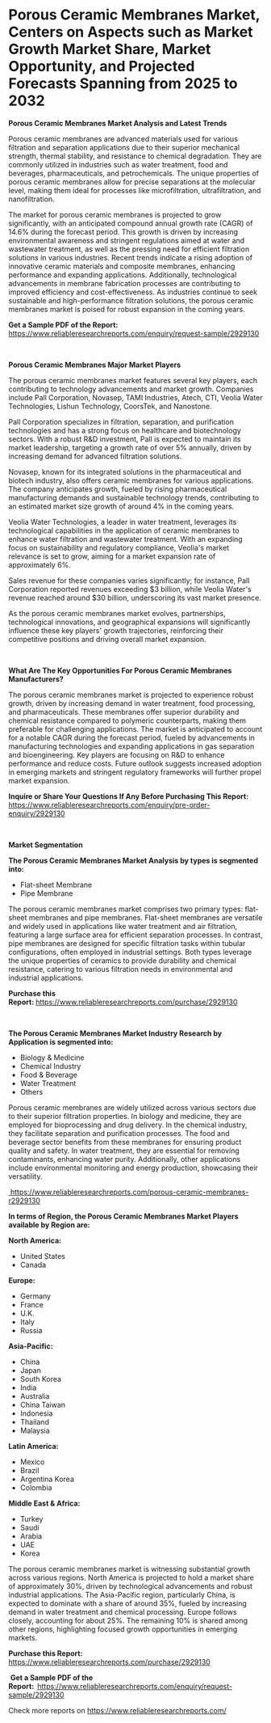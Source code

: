 <p><h1>Porous Ceramic Membranes Market, Centers on Aspects such as Market Growth Market Share, Market Opportunity, and Projected Forecasts Spanning from 2025 to 2032</h1></p><p><strong>Porous Ceramic Membranes Market Analysis and Latest Trends</strong></p>
<p><p>Porous ceramic membranes are advanced materials used for various filtration and separation applications due to their superior mechanical strength, thermal stability, and resistance to chemical degradation. They are commonly utilized in industries such as water treatment, food and beverages, pharmaceuticals, and petrochemicals. The unique properties of porous ceramic membranes allow for precise separations at the molecular level, making them ideal for processes like microfiltration, ultrafiltration, and nanofiltration.</p><p>The market for porous ceramic membranes is projected to grow significantly, with an anticipated compound annual growth rate (CAGR) of 14.6% during the forecast period. This growth is driven by increasing environmental awareness and stringent regulations aimed at water and wastewater treatment, as well as the pressing need for efficient filtration solutions in various industries. Recent trends indicate a rising adoption of innovative ceramic materials and composite membranes, enhancing performance and expanding applications. Additionally, technological advancements in membrane fabrication processes are contributing to improved efficiency and cost-effectiveness. As industries continue to seek sustainable and high-performance filtration solutions, the porous ceramic membranes market is poised for robust expansion in the coming years.</p></p>
<p><strong>Get a Sample PDF of the Report:&nbsp;</strong> <a href="https://www.reliableresearchreports.com/enquiry/request-sample/2929130?utm_campaign=2290&utm_medium=2&utm_source=Github&utm_content=ia&utm_term=12032025&utm_id=porous-ceramic-membranes">https://www.reliableresearchreports.com/enquiry/request-sample/2929130</a></p>
<p>&nbsp;</p>
<p><strong>Porous Ceramic Membranes Major Market Players</strong></p>
<p><p>The porous ceramic membranes market features several key players, each contributing to technology advancements and market growth. Companies include Pall Corporation, Novasep, TAMI Industries, Atech, CTI, Veolia Water Technologies, Lishun Technology, CoorsTek, and Nanostone.</p><p>Pall Corporation specializes in filtration, separation, and purification technologies and has a strong focus on healthcare and biotechnology sectors. With a robust R&D investment, Pall is expected to maintain its market leadership, targeting a growth rate of over 5% annually, driven by increasing demand for advanced filtration solutions.</p><p>Novasep, known for its integrated solutions in the pharmaceutical and biotech industry, also offers ceramic membranes for various applications. The company anticipates growth, fueled by rising pharmaceutical manufacturing demands and sustainable technology trends, contributing to an estimated market size growth of around 4% in the coming years.</p><p>Veolia Water Technologies, a leader in water treatment, leverages its technological capabilities in the application of ceramic membranes to enhance water filtration and wastewater treatment. With an expanding focus on sustainability and regulatory compliance, Veolia's market relevance is set to grow, aiming for a market expansion rate of approximately 6%.</p><p>Sales revenue for these companies varies significantly; for instance, Pall Corporation reported revenues exceeding $3 billion, while Veolia Water's revenue reached around $30 billion, underscoring its vast market presence. </p><p>As the porous ceramic membranes market evolves, partnerships, technological innovations, and geographical expansions will significantly influence these key players' growth trajectories, reinforcing their competitive positions and driving overall market expansion.</p></p>
<p>&nbsp;</p>
<p><strong>What Are The Key Opportunities For Porous Ceramic Membranes Manufacturers?</strong></p>
<p><p>The porous ceramic membranes market is projected to experience robust growth, driven by increasing demand in water treatment, food processing, and pharmaceuticals. These membranes offer superior durability and chemical resistance compared to polymeric counterparts, making them preferable for challenging applications. The market is anticipated to account for a notable CAGR during the forecast period, fueled by advancements in manufacturing technologies and expanding applications in gas separation and bioengineering. Key players are focusing on R&D to enhance performance and reduce costs. Future outlook suggests increased adoption in emerging markets and stringent regulatory frameworks will further propel market expansion.</p></p>
<p><strong>Inquire or Share Your Questions If Any Before Purchasing This Report:</strong> <a href="https://www.reliableresearchreports.com/enquiry/pre-order-enquiry/2929130?utm_campaign=2290&utm_medium=2&utm_source=Github&utm_content=ia&utm_term=12032025&utm_id=porous-ceramic-membranes">https://www.reliableresearchreports.com/enquiry/pre-order-enquiry/2929130</a></p>
<p>&nbsp;</p>
<p><strong>Market Segmentation</strong></p>
<p><strong>The Porous Ceramic Membranes Market Analysis by types is segmented into:</strong></p>
<p><ul><li>Flat-sheet Membrane</li><li>Pipe Membrane</li></ul></p>
<p><p>The porous ceramic membranes market comprises two primary types: flat-sheet membranes and pipe membranes. Flat-sheet membranes are versatile and widely used in applications like water treatment and air filtration, featuring a large surface area for efficient separation processes. In contrast, pipe membranes are designed for specific filtration tasks within tubular configurations, often employed in industrial settings. Both types leverage the unique properties of ceramics to provide durability and chemical resistance, catering to various filtration needs in environmental and industrial applications.</p></p>
<p><strong>Purchase this Report:&nbsp;</strong><a href="https://www.reliableresearchreports.com/purchase/2929130?utm_campaign=2290&utm_medium=2&utm_source=Github&utm_content=ia&utm_term=12032025&utm_id=porous-ceramic-membranes">https://www.reliableresearchreports.com/purchase/2929130</a></p>
<p>&nbsp;</p>
<p><strong>The Porous Ceramic Membranes Market Industry Research by Application is segmented into:</strong></p>
<p><ul><li>Biology & Medicine</li><li>Chemical Industry</li><li>Food & Beverage</li><li>Water Treatment</li><li>Others</li></ul></p>
<p><p>Porous ceramic membranes are widely utilized across various sectors due to their superior filtration properties. In biology and medicine, they are employed for bioprocessing and drug delivery. In the chemical industry, they facilitate separation and purification processes. The food and beverage sector benefits from these membranes for ensuring product quality and safety. In water treatment, they are essential for removing contaminants, enhancing water purity. Additionally, other applications include environmental monitoring and energy production, showcasing their versatility.</p></p>
<p><a href="https://www.reliableresearchreports.com/porous-ceramic-membranes-r2929130?utm_campaign=2290&utm_medium=2&utm_source=Github&utm_content=ia&utm_term=12032025&utm_id=porous-ceramic-membranes">&nbsp;https://www.reliableresearchreports.com/porous-ceramic-membranes-r2929130</a></p>
<p><strong>In terms of Region, the Porous Ceramic Membranes Market Players available by Region are:</strong></p>
<p>
    <p> <strong> North America: </strong>
        <ul>
            <li>United States</li>
            <li>Canada</li>
        </ul>
        </p> 
    <p> <strong> Europe: </strong>
        <ul>
            <li>Germany</li>
            <li>France</li>
            <li>U.K.</li>
            <li>Italy</li>
            <li>Russia</li>
        </ul>
        </p> 
    <p> <strong> Asia-Pacific: </strong>
        <ul>
            <li>China</li>
            <li>Japan</li>
            <li>South Korea</li>
            <li>India</li>
            <li>Australia</li>
            <li>China Taiwan</li>
            <li>Indonesia</li>
            <li>Thailand</li>
            <li>Malaysia</li>
        </ul>
        </p> 
    <p> <strong> Latin America: </strong>
        <ul>
            <li>Mexico</li>
            <li>Brazil</li>
            <li>Argentina Korea</li>
            <li>Colombia</li>
        </ul>
        </p> 
    <p> <strong> Middle East & Africa: </strong>
        <ul>
            <li>Turkey</li>
            <li>Saudi</li>
            <li>Arabia</li>
            <li>UAE</li>
            <li>Korea</li>
        </ul>
    </p>
    </p>
<p><p>The porous ceramic membranes market is witnessing substantial growth across various regions. North America is projected to hold a market share of approximately 30%, driven by technological advancements and robust industrial applications. The Asia-Pacific region, particularly China, is expected to dominate with a share of around 35%, fueled by increasing demand in water treatment and chemical processing. Europe follows closely, accounting for about 25%. The remaining 10% is shared among other regions, highlighting focused growth opportunities in emerging markets.</p></p>
<p><strong>Purchase this Report: </strong><a href="https://www.reliableresearchreports.com/purchase/2929130?utm_campaign=2290&utm_medium=2&utm_source=Github&utm_content=ia&utm_term=12032025&utm_id=porous-ceramic-membranes">https://www.reliableresearchreports.com/purchase/2929130</a></p>
<p>&nbsp;<strong>Get a Sample PDF of the Report:&nbsp;&nbsp;</strong><a href="https://www.reliableresearchreports.com/enquiry/request-sample/2929130?utm_campaign=2290&utm_medium=2&utm_source=Github&utm_content=ia&utm_term=12032025&utm_id=porous-ceramic-membranes">https://www.reliableresearchreports.com/enquiry/request-sample/2929130</a></p>
<p><strong></strong></p>
<p>Check more reports on <a href="https://www.reliableresearchreports.com/?utm_campaign=2290&utm_medium=2&utm_source=Github&utm_content=ia&utm_term=12032025&utm_id=porous-ceramic-membranes">https://www.reliableresearchreports.com/</a></p>